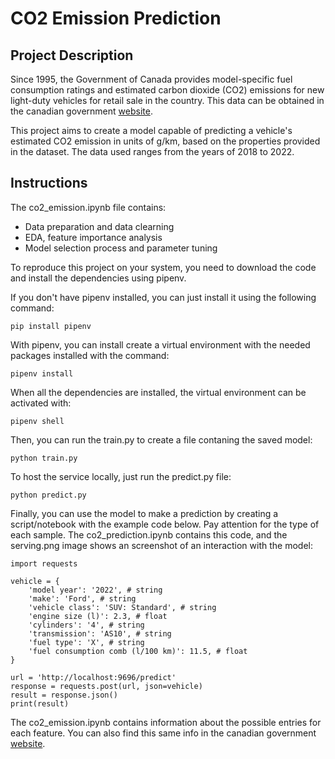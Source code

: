 # CO2 Emission Prediction
## Project Description
Since 1995, the Government of Canada provides model-specific fuel consumption ratings and estimated carbon dioxide (CO2) emissions for new light-duty vehicles for retail sale in the country. This data can be obtained in the canadian government [website](https://open.canada.ca/data/en/dataset/98f1a129-f628-4ce4-b24d-6f16bf24dd64). 

This project aims to create a model capable of predicting a vehicle's estimated CO2 emission in units of g/km, based on the properties provided in the dataset. The data used ranges from the years of 2018 to 2022.

## Instructions
The co2_emission.ipynb file contains: 
- Data preparation and data clearning
- EDA, feature importance analysis
- Model selection process and parameter tuning

To reproduce this project on your system, you need to download the code and install the dependencies using pipenv. 

If you don't have pipenv installed, you can just install it using the following command:
```
pip install pipenv
```
With pipenv, you can install create a virtual environment with the needed packages installed with the command:
```
pipenv install
```
When all the dependencies are installed, the virtual environment can be activated with:
```
pipenv shell
```
Then, you can run the train.py to create a file contaning the saved model:
```
python train.py
```
To host the service locally, just run the predict.py file:
```
python predict.py
```
Finally, you can use the model to make a prediction by creating a script/notebook with the example code below. Pay attention for the type of each sample. The co2_prediction.ipynb contains this code, and the serving.png image shows an screenshot of an interaction with the model:
```
import requests

vehicle = {
    'model year': '2022', # string
    'make': 'Ford', # string
    'vehicle class': 'SUV: Standard', # string
    'engine size (l)': 2.3, # float
    'cylinders': '4', # string
    'transmission': 'AS10', # string 
    'fuel type': 'X', # string
    'fuel consumption comb (l/100 km)': 11.5, # float 
}

url = 'http://localhost:9696/predict'
response = requests.post(url, json=vehicle)
result = response.json()
print(result)
```

The co2_emission.ipynb contains information about the possible entries for each feature. You can also find this same info in the canadian government [website](https://open.canada.ca/data/en/dataset/98f1a129-f628-4ce4-b24d-6f16bf24dd64). 
